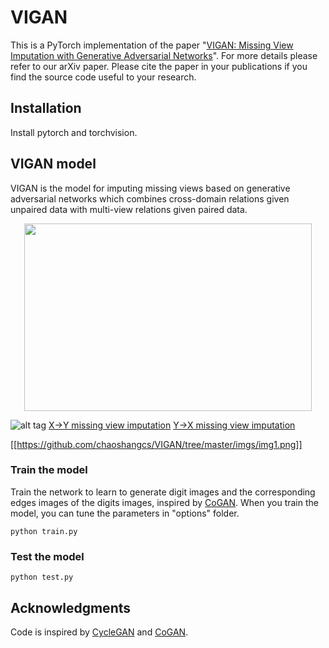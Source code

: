# VIGAN

This is a PyTorch implementation of the paper "[VIGAN: Missing View Imputation with Generative Adversarial Networks](https://arxiv.org/abs/1708.06724)". For more details please refer to our arXiv paper. Please cite the paper in your publications if you find the source code useful to your research.

## Installation

Install pytorch and torchvision. 

## VIGAN model

VIGAN is the model for imputing missing views based on generative adversarial networks which combines cross-domain relations given unpaired data with multi-view relations given paired data.

<p align="center">
  <img width="460" height="300" src="https://github.com/chaoshangcs/VIGAN/tree/master/imgs/img1.png">
</p>

![alt tag](https://github.com/chaoshangcs/VIGAN/tree/master/imgs/img1.png)
[X->Y missing view imputation](https://github.com/chaoshangcs/VIGAN/tree/master/imgs/img1.png)
[Y->X missing view imputation](https://github.com/chaoshangcs/VIGAN/tree/master/imgs/img2.png)

[[https://github.com/chaoshangcs/VIGAN/tree/master/imgs/img1.png]]


### Train the model
Train the network to learn to generate digit images and the corresponding edges images of the digits images, inspired by [CoGAN](https://github.com/chaoshangcs/CoGAN_PyTorch). When you train the model, you can tune the parameters in "options" folder.

    python train.py

### Test the model
    python test.py

## Acknowledgments

Code is inspired by [CycleGAN](https://github.com/chaoshangcs/pytorch-CycleGAN-and-pix2pix) and [CoGAN](https://github.com/chaoshangcs/CoGAN_PyTorch).

